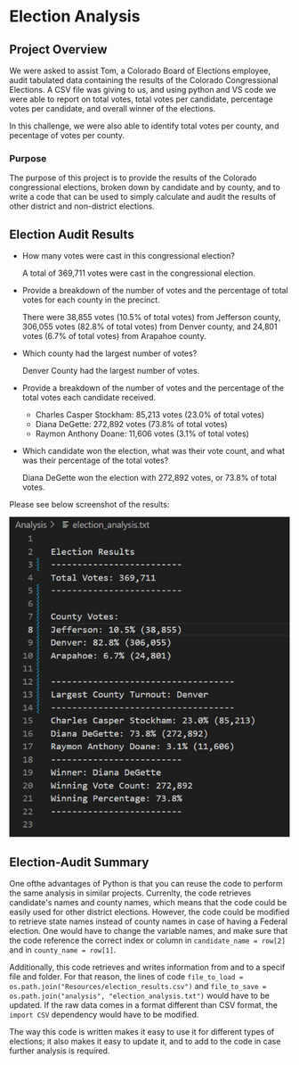 # Election Analysis

## Project Overview

We were asked to assist Tom, a Colorado Board of Elections employee, audit tabulated data containing the results of the Colorado Congressional Elections. A CSV file was giving to us, and using python and VS code we were able to report on total votes, total votes per candidate, percentage votes per candidate, and overall winner of the elections. 

In this challenge, we were also able to identify total votes per county, and pecentage of votes per county.

### Purpose

The purpose of this project is to provide the results of the Colorado congressional elections, broken down by candidate and by county, and to write a code that can be used to simply calculate and audit the results of other district and non-district elections.

## Election Audit Results

- How many votes were cast in this congressional election?

  A total of 369,711 votes were cast in the congressional election.

- Provide a breakdown of the number of votes and the percentage of total votes for each county in the precinct.

  There were 38,855 votes (10.5% of total votes) from Jefferson county, 306,055 votes (82.8% of total votes) from Denver county, and 24,801 votes (6.7% of total votes) from Arapahoe county.
  
- Which county had the largest number of votes?

  Denver County had the largest number of votes.
  
- Provide a breakdown of the number of votes and the percentage of the total votes each candidate received.
  - Charles Casper Stockham: 85,213 votes (23.0% of total votes)
  - Diana DeGette: 272,892 votes (73.8% of total votes)
  - Raymon Anthony Doane: 11,606 votes (3.1% of total votes)
- Which candidate won the election, what was their vote count, and what was their percentage of the total votes?
  
  Diana DeGette won the election with 272,892 votes, or 73.8% of total votes.
  
Please see below screenshot of the results:
  
  ![](Resources/Election_analysis_results.PNG)
  

## Election-Audit Summary

One ofthe advantages of Python is that you can reuse the code to perform the same analysis in similar projects. Currenlty, the code retrieves candidate's names and county names, which means that the code could be easily used for other district elections. However, the code could be modified to retrieve state names instead of county names in case of having a Federal election. One would have to change the variable names, and make sure that the code reference the correct index or column in `candidate_name = row[2]` and in `county_name = row[1]`.

Additionally, this code retrieves and writes information from and to a specif file and folder. For that reason, the lines of code `file_to_load = os.path.join("Resources/election_results.csv")` and `file_to_save = os.path.join("analysis", "election_analysis.txt")` would have to be updated.
If the raw data comes in a format different than CSV format, the `import CSV` dependency would have to be modified.

The way this code is written makes it easy to use it for different types of elections; it also makes it easy to update it, and to add to the code in case further analysis is required.

